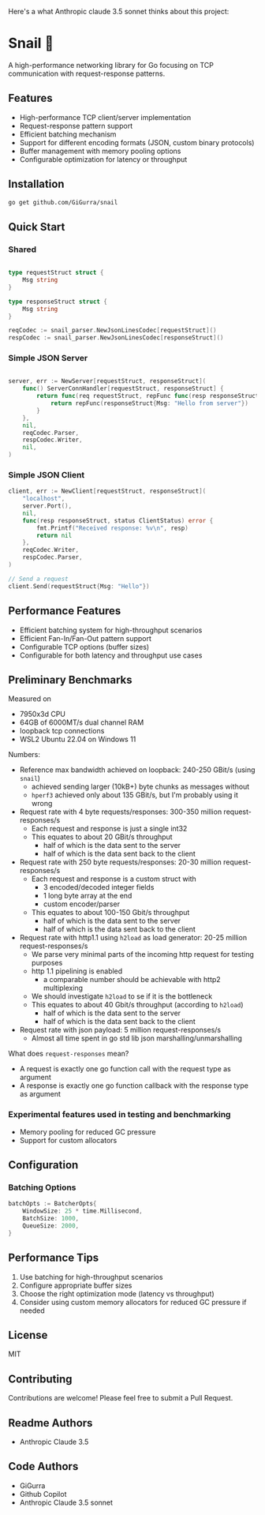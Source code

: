 Here's a what Anthropic claude 3.5 sonnet thinks about this project:

# Snail 🐌

A high-performance networking library for Go focusing on TCP communication with request-response patterns.

## Features

- High-performance TCP client/server implementation
- Request-response pattern support
- Efficient batching mechanism
- Support for different encoding formats (JSON, custom binary protocols)
- Buffer management with memory pooling options
- Configurable optimization for latency or throughput

## Installation

```bash
go get github.com/GiGurra/snail
```

## Quick Start


### Shared
    
```go

type requestStruct struct {
    Msg string
}

type responseStruct struct {
    Msg string
}

reqCodec := snail_parser.NewJsonLinesCodec[requestStruct]()
respCodec := snail_parser.NewJsonLinesCodec[responseStruct]()
```

### Simple JSON Server

```go

server, err := NewServer[requestStruct, responseStruct](
    func() ServerConnHandler[requestStruct, responseStruct] {
        return func(req requestStruct, repFunc func(resp responseStruct) error) error {
            return repFunc(responseStruct{Msg: "Hello from server"})
        }
    },
    nil,
    reqCodec.Parser,
    respCodec.Writer,
    nil,
)
```

### Simple JSON Client

```go
client, err := NewClient[requestStruct, responseStruct](
    "localhost",
    server.Port(),
    nil,
    func(resp responseStruct, status ClientStatus) error {
        fmt.Printf("Received response: %v\n", resp)
        return nil
    },
    reqCodec.Writer,
    respCodec.Parser,
)

// Send a request
client.Send(requestStruct{Msg: "Hello"})
```

## Performance Features

- Efficient batching system for high-throughput scenarios
- Efficient Fan-In/Fan-Out pattern support
- Configurable TCP options (buffer sizes)
- Configurable for both latency and throughput use cases

## Preliminary Benchmarks

Measured on 
- 7950x3d CPU 
- 64GB of 6000MT/s dual channel RAM
- loopback tcp connections
- WSL2 Ubuntu 22.04 on Windows 11

Numbers:
- Reference max bandwidth achieved on loopback: 240-250 GBit/s (using `snail`)
  - achieved sending larger (10kB+) byte chunks as messages without
  - `hperf3` achieved only about 135 GBit/s, but I'm probably using it wrong
- Request rate with 4 byte requests/responses: 300-350 million request-responses/s
  - Each request and response is just a single int32
  - This equates to about 20 GBit/s throughput
    - half of which is the data sent to the server
    - half of which is the data sent back to the client
- Request rate with 250 byte requests/responses: 20-30 million request-responses/s 
  - Each request and response is a custom struct with
    - 3 encoded/decoded integer fields
    - 1 long byte array at the end
    - custom encoder/parser
  - This equates to about 100-150 Gbit/s throughput
    - half of which is the data sent to the server
    - half of which is the data sent back to the client
- Request rate with http1.1 using `h2load` as load generator: 20-25 million request-responses/s 
  - We parse very minimal parts of the incoming http request for testing purposes
  - http 1.1 pipelining is enabled
    - a comparable number should be achievable with http2 multiplexing
  - We should investigate `h2load` to se if it is the bottleneck
  - This equates to about 40 Gbit/s throughput (according to `h2load`)
    - half of which is the data sent to the server
    - half of which is the data sent back to the client
- Request rate with json payload: 5 million request-responses/s
  - Almost all time spent in go std lib json marshalling/unmarshalling

What does `request-responses` mean?
- A request is exactly one go function call with the request type as argument
- A response is exactly one go function callback with the response type as argument

### Experimental features used in testing and benchmarking

- Memory pooling for reduced GC pressure
- Support for custom allocators

## Configuration

### Batching Options

```go
batchOpts := BatcherOpts{
    WindowSize: 25 * time.Millisecond,
    BatchSize: 1000,
    QueueSize: 2000,
}
```

## Performance Tips

1. Use batching for high-throughput scenarios
2. Configure appropriate buffer sizes
3. Choose the right optimization mode (latency vs throughput)
4. Consider using custom memory allocators for reduced GC pressure if needed

## License

MIT

## Contributing

Contributions are welcome! Please feel free to submit a Pull Request.

## Readme  Authors
- Anthropic Claude 3.5

## Code Authors

- GiGurra
- Github Copilot
- Anthropic Claude 3.5 sonnet